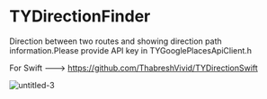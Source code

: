 # TYDirectionFinder

Direction between two routes and showing direction path information.Please provide API key in TYGooglePlacesApiClient.h

For Swift ---> https://github.com/ThabreshVivid/TYDirectionSwift

![untitled-3](https://cloud.githubusercontent.com/assets/18044565/18265434/4d987df8-7433-11e6-88af-9a3595eba954.gif)


